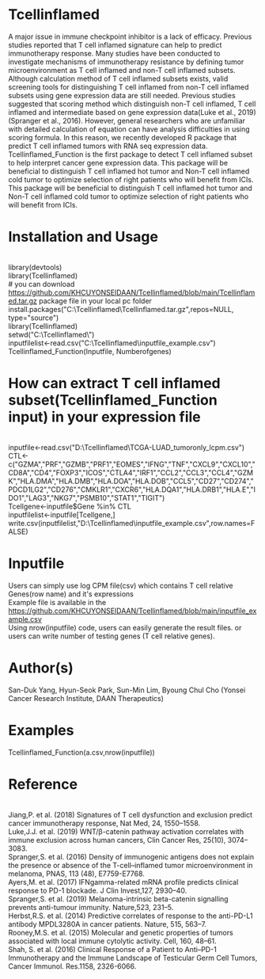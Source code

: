 # Tcellinflamed
A major issue in immune checkpoint inhibitor is a lack of efficacy. Previous studies reported that T cell inflamed signature can help to predict immunotherapy response. Many studies have been conducted to investigate mechanisms of immunotherapy resistance by defining tumor microenvironment as T cell inflamed and non-T cell inflamed subsets. Although calculation method of T cell inflamed subsets exists, valid screening tools for distinguishing T cell inflamed from non-T cell inflamed subsets using gene expression data are still needed. Previous studies suggested that scoring method which distinguish non-T cell inflamed, T cell inflamed and intermediate based on gene expression data(Luke et al., 2019)(Spranger et al., 2016). However, general researchers who are unfamiliar with detailed calculation of equation can have analysis difficulties in using scoring formula. In this reason, we recently developed R package that predict T cell inflamed tumors with RNA seq expression data. Tcellinflamed_Function is the first package to detect T cell inflamed subset to help interpret cancer gene expression data. This package will be beneficial to distinguish T cell inflamed hot tumor and Non-T cell inflamed cold tumor to optimize selection of right patients who will benefit from ICIs. This package will be beneficial to distinguish T cell inflamed hot tumor and Non-T cell inflamed cold tumor to optimize selection of right patients who will benefit from ICIs.  


# Installation and Usage
<br> library(devtools)
<br> library(Tcellinflamed)
<br> # you can download https://github.com/KHCUYONSEIDAAN/Tcellinflamed/blob/main/Tcellinflamed.tar.gz package file in your local pc folder
<br> install.packages("C:\\Tcellinflamed\\Tcellinflamed.tar.gz",repos=NULL, type="source") 
<br> library(Tcellinflamed)
<br> setwd("C:\\Tcellinflamed\\")
<br> inputfilelist<-read.csv("C:\\Tcellinflamed\\inputfile_example.csv")
<br> Tcellinflamed_Function(Inputfile, Numberofgenes)

# How can extract T cell inflamed subset(Tcellinflamed_Function input) in your expression file 

<br> inputfile<-read.csv("D:\\Tcellinflamed\\TCGA-LUAD_tumoronly_lcpm.csv")
<br> CTL<-c("GZMA","PRF","GZMB","PRF1","EOMES","IFNG","TNF","CXCL9","CXCL10","CD8A","CD4","FOXP3","ICOS","CTLA4","IRF1","CCL2","CCL3","CCL4","GZMK","HLA.DMA","HLA.DMB","HLA.DOA","HLA.DOB","CCL5","CD27","CD274","PDCD1LG2","CD276","CMKLR1","CXCR6","HLA.DQA1","HLA.DRB1","HLA.E","IDO1","LAG3","NKG7","PSMB10","STAT1","TIGIT")
<br> Tcellgene<-inputfile$Gene %in% CTL
<br> inputfilelist<-inputfile[Tcellgene,]
<br> write.csv(inputfilelist,"D:\\Tcellinflamed\\inputfile_example.csv",row.names=FALSE)



# Inputfile	
Users can simply use log CPM file(csv) which contains T cell relative Genes(row name) and it's expressions
<br> Example file is available in the https://github.com/KHCUYONSEIDAAN/Tcellinflamed/blob/main/inputfile_example.csv
<br> Using nrow(inputfile) code, users can easily generate the result files. or users can write number of testing genes (T cell relative genes). 

# Author(s)
San-Duk Yang, Hyun-Seok Park, Sun-Min Lim, Byoung Chul Cho (Yonsei Cancer Research Institute, DAAN Therapeutics)

# Examples
Tcellinflamed_Function(a.csv,nrow(inputfile))

# Reference
<br> Jiang,P. et al. (2018) Signatures of T cell dysfunction and exclusion predict cancer immunotherapy response, Nat Med, 24, 1550–1558.
<br> Luke,J.J. et al. (2019) WNT/β-catenin pathway activation correlates with immune exclusion across human cancers, Clin Cancer Res, 25(10), 3074–3083.
<br> Spranger,S. et al. (2016) Density of immunogenic antigens does not explain the presence or absence of the T-cell–inflamed tumor microenvironment in <br> melanoma, PNAS, 113 (48), E7759-E7768.
<br> Ayers,M. et al. (2017) IFNgamma-related mRNA profile predicts clinical response to PD-1 blockade. J Clin Invest,127, 2930–40.
<br> Spranger,S. et al. (2019) Melanoma-intrinsic beta-catenin signalling prevents anti-tumour immunity. Nature,523, 231–5.
<br> Herbst,R.S. et al. (2014) Predictive correlates of response to the anti-PD-L1 antibody MPDL3280A in cancer patients. Nature, 515, 563–7.
<br> Rooney,M.S. et al. (2015) Molecular and genetic properties of tumors associated with local immune cytolytic activity. Cell, 160, 48–61.
<br> Shah, S. et al. (2016) Clinical Response of a Patient to Anti–PD-1 Immunotherapy and the Immune Landscape of Testicular Germ Cell Tumors, Cancer Immunol. Res.1158, 2326-6066. 
